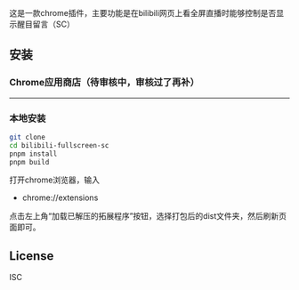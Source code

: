 这是一款chrome插件，主要功能是在bilibili网页上看全屏直播时能够控制是否显示醒目留言（SC）

## 安装

### Chrome应用商店（待审核中，审核过了再补）

---

### 本地安装

```bash
git clone
cd bilibili-fullscreen-sc
pnpm install
pnpm build
```

打开chrome浏览器，输入

- chrome://extensions

点击左上角“加载已解压的拓展程序”按钮，选择打包后的dist文件夹，然后刷新页面即可。

## License

ISC

